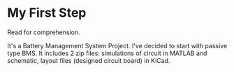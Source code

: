 # My First Step 
Read for comprehension.

It's a Battery Management System Project. I've decided to start with passive type BMS. 
It includes 2 zip files: simulations of circuit in MATLAB and schematic, layout files (designed circuit board) in KiCad.
